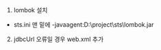 1. lombok 설치
 - sts.ini 맨 밑에 -javaagent:D:\project\sts\lombok.jar
2. jdbcUrl 오류일 경우 
   web.xml 추가
   <context-param>
   
   
   
